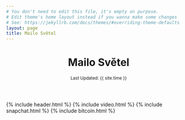 ```yaml
---
# You don't need to edit this file, it's empty on purpose.
# Edit theme's home layout instead if you wanna make some changes
# See: https://jekyllrb.com/docs/themes/#overriding-theme-defaults
layout: page
title: Mailo Světel
---
```

<header class="page-header">
  <h1 class="page-title">Mailo Světel</h1>
  <small>
    <i class="fa fa-clock-o"></i>
    Last Updated: {{ site.time }}
  </small>
</header>
<div class="row">
  <div class="col-xs-12 col-sm-12 col-md-offset-1 col-md-10 col-lg-offset-2 col-lg-8">
    {% include header.html %}
    {% include video.html %}
    {% include snapchat.html %}
    {% include bitcoin.html %}
  </div>
</div>
